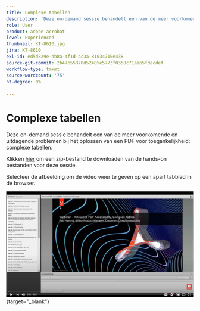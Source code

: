 ```yaml
---
title: Complexe tabellen
description: 'Deze on-demand sessie behandelt een van de meer voorkomende en uitdagende problemen bij het oplossen van een PDF voor toegankelijkheid: complexe tabellen'
role: User
product: adobe acrobat
level: Experienced
thumbnail: KT-8610.jpg
jira: KT-8610
exl-id: ed5d829e-ab8a-4f1d-ac3a-81034710e438
source-git-commit: 2b47655370d52405e5773f0358c71aa65fdecdef
workflow-type: tm+mt
source-wordcount: '75'
ht-degree: 0%

---
```


# Complexe tabellen

Deze on-demand sessie behandelt een van de meer voorkomende en uitdagende problemen bij het oplossen van een PDF voor toegankelijkheid: complexe tabellen.

Klikken [hier](../assets/accessibilitysession3.zip) om een zip-bestand te downloaden van de hands-on bestanden voor deze sessie.

Selecteer de afbeelding om de video weer te geven op een apart tabblad in de browser.

[![Video sessie 3](../assets/Accessibilitysession3_YT.png)](https://youtu.be/kcM_jyHGd6Y){target="_blank"}
